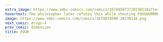 ```yaml
---
extra_image: https://www.smbc-comics.com/comics/167405973720230118after.png
hovertext: The philosopher later refutes this while shouting FOUUUURRRR while thinking about butts.
image: https://www.smbc-comics.com/comics/1674059590-20230118.png
next_comic: drugs-4
prev_comic: dimension
title: FOUR
---
```


